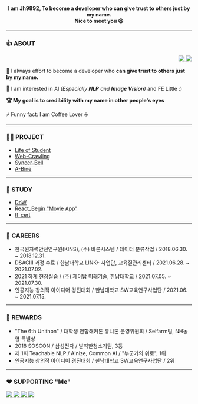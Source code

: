 <div align="center">
  <h4>I am <b>Jh9892</b>, To become a developer who <b>can give trust to others just by my name.</b><br/>Nice to meet you 😆</h4>
</div>  

___ 
### **👍 ABOUT**
<div align="right">
  <a href="https://velog.io/@xaihun98" target="_blank">
      <img src="https://img.shields.io/badge/Velog-11B48A?style=flat&logo=Vimeo&logoColor=white">
    </a>
    <a href="https://hunspace.notion.site/hunspace/Jh-c715a3d575d948cfb06dc239013d3391" target="_blank">
      <img src="https://img.shields.io/badge/Notion-FDF6F0?style=flat&logo=Notion&logoColor=000000"/>
    </a>
</div>

  <p>👊 I always effort to become a developer who <b>can give trust to others just by my name.</b> </p>
  <p>🌱 I am interested in AI <i>(Especially <b>NLP</b> and <b>Image Vision</b>)</i> and FE Little :)</p>
  <p><b>🏆 My goal is to credibility with my name in other people's eyes</b></p>
  <p>⚡ Funny fact: I am Coffee Lover ☕</p>  

---  
### **🐱‍👤 PROJECT**
- [Life of Student](https://github.com/JH9892/Life_of_Student)
- [Web-Crawling](https://github.com/JH9892/SPTJ_Web-Crawling)
- [Syncer-Bell](https://github.com/DevvIll/Syncer-Bell)
- [A-Bine](https://github.com/JH9892/A_bine)  

---  
### **📑 STUDY**
- [DnW](https://github.com/JH9892/dnw)
- [React_Begin "Movie App"](https://github.com/JH9892/Movie-APP)
- [tf_cert](https://github.com/JH9892/tf_cert)

---  
### **📖 CAREERS**
- 한국원자력안전연구원(KINS), (주) 바론시스템 / 데이터 분류작업 / 2018.06.30. ~ 2018.12.31.  
- DSACⅢ 과정 수료 / 한남대학교 LINK+ 사업단, 교육질관리센터 / 2021.06.28. ~ 2021.07.02.  
- 2021 하계 현장실습 / (주) 제이탑 미래기술, 한남대학교 / 2021.07.05. ~ 2021.07.30.  
- 인공지능 창의적 아이디어 경진대회 / 한남대학교 SW교육연구사업단 / 2021.06. ~ 2021.07.15.

---  
### **👑 REWARDS**
- "The 6th Unithon" / 대학생 연합해커톤 유니톤 운영위원회 / Selfarm팀, NH농협 특별상   
- 2018 SOSCON / 삼성전자 / 발칙한청소기팀, 3등  
- 제 1회 Teachable NLP / Ainize, Common AI / "누군가의 위로", 1위  
- 인공지능 창의적 아이디어 경진대회 / 한남대학교 SW교육연구사업단 / 2위  

---

### **❤ SUPPORTING "Me"**   
<table>
  <tr>
    <a href="https://github.com/hm5938" align="center">
      <img src=https://img.shields.io/badge/Android-Hyemm-B39DDB?style=flat-square&logo=Android&labelColor=004D40 />
    </ a> 
    <a href="https://github.com/upswp" align="center">
      <img src=https://img.shields.io/badge/Spring-Upswp-283593?style=flat-square&logo=Spring&labelColor=F9FBE7 />
    </ a>
    <a href="https://github.com/HS98094" align="center">
      <img src=https://img.shields.io/badge/Team.DevⅢ-HS98094-002d75?style=flat-square&labelColor=DA1F26 />
    </a>
    <a href="https://github.com/dejong1706" align="center">
      <img src=https://img.shields.io/badge/Team.DevⅢ-Dejong-8d20d6?style=flat-square&labelColor=DA1F26 />
    </a>
  </tr>
</table>

